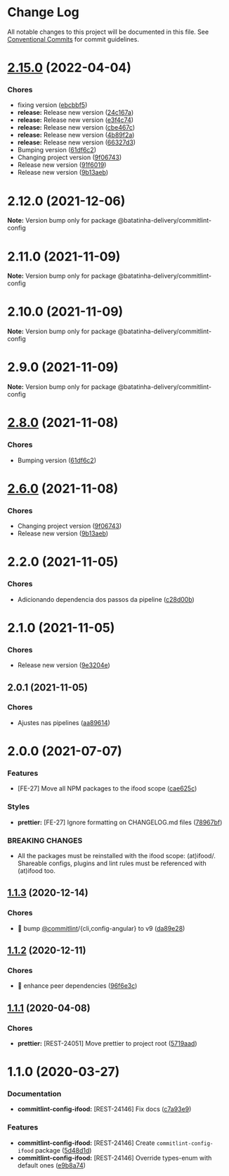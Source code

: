 # Change Log

All notable changes to this project will be documented in this file.
See [Conventional Commits](https://conventionalcommits.org) for commit guidelines.

<a name="2.15.0"></a>
# [2.15.0](https://github.com/batatinha-delivery/batatinha-commit/compare/@batatinha-delivery/commitlint-config@2.1.0...@batatinha-delivery/commitlint-config@2.15.0) (2022-04-04)


### Chores

* fixing version ([ebcbbf5](https://github.com/batatinha-delivery/batatinha-commit/commit/ebcbbf5))
* **release:** Release new version ([24c167a](https://github.com/batatinha-delivery/batatinha-commit/commit/24c167a))
* **release:** Release new version ([e3f4c74](https://github.com/batatinha-delivery/batatinha-commit/commit/e3f4c74))
* **release:** Release new version ([cbe467c](https://github.com/batatinha-delivery/batatinha-commit/commit/cbe467c))
* **release:** Release new version ([4b89f2a](https://github.com/batatinha-delivery/batatinha-commit/commit/4b89f2a))
* **release:** Release new version ([66327d3](https://github.com/batatinha-delivery/batatinha-commit/commit/66327d3))
* Bumping version ([61df6c2](https://github.com/batatinha-delivery/batatinha-commit/commit/61df6c2))
* Changing project version ([9f06743](https://github.com/batatinha-delivery/batatinha-commit/commit/9f06743))
* Release new version ([91f6019](https://github.com/batatinha-delivery/batatinha-commit/commit/91f6019))
* Release new version ([9b13aeb](https://github.com/batatinha-delivery/batatinha-commit/commit/9b13aeb))





<a name="2.12.0"></a>
# 2.12.0 (2021-12-06)

**Note:** Version bump only for package @batatinha-delivery/commitlint-config





<a name="2.11.0"></a>
# 2.11.0 (2021-11-09)

**Note:** Version bump only for package @batatinha-delivery/commitlint-config





<a name="2.10.0"></a>
# 2.10.0 (2021-11-09)

**Note:** Version bump only for package @batatinha-delivery/commitlint-config





<a name="2.9.0"></a>
# 2.9.0 (2021-11-09)

**Note:** Version bump only for package @batatinha-delivery/commitlint-config





<a name="2.8.0"></a>
# [2.8.0](https://github.com/batatinha-delivery/batatinha-commit/compare/@batatinha-delivery/commitlint-config@2.6.0...@batatinha-delivery/commitlint-config@2.8.0) (2021-11-08)


### Chores

* Bumping version ([61df6c2](https://github.com/batatinha-delivery/batatinha-commit/commit/61df6c2))





<a name="2.6.0"></a>
# [2.6.0](https://github.com/batatinha-delivery/batatinha-commit/compare/@batatinha-delivery/commitlint-config@2.1.0...@batatinha-delivery/commitlint-config@2.6.0) (2021-11-08)


### Chores

* Changing project version ([9f06743](https://github.com/batatinha-delivery/batatinha-commit/commit/9f06743))
* Release new version ([9b13aeb](https://github.com/batatinha-delivery/batatinha-commit/commit/9b13aeb))





<a name="2.2.0"></a>
# 2.2.0 (2021-11-05)


### Chores

* Adicionando dependencia dos passos da pipeline ([c28d00b](https://github.com/batatinha-delivery/batatinha-commit/commit/c28d00b))





<a name="2.1.0"></a>
# 2.1.0 (2021-11-05)


### Chores

* Release new version ([9e3204e](https://github.com/batatinha-delivery/batatinha-commit/commit/9e3204e))





<a name="2.0.1"></a>
## 2.0.1 (2021-11-05)


### Chores

* Ajustes nas pipelines ([aa89614](https://github.com/batatinha-delivery/batatinha-commit/commit/aa89614))





<a name="2.0.0"></a>
# 2.0.0 (2021-07-07)


### Features

* [FE-27] Move all NPM packages to the ifood scope ([cae625c](https://code.ifoodcorp.com.br/ifood/frontend-engineering/ifood-lint/commits/cae625c))


### Styles

* **prettier:** [FE-27] Ignore formatting on CHANGELOG.md files ([78967bf](https://code.ifoodcorp.com.br/ifood/frontend-engineering/ifood-lint/commits/78967bf))


### BREAKING CHANGES

* All the packages must be reinstalled with the ifood scope: (at)ifood/<package>.
Shareable configs, plugins and lint rules must be referenced with (at)ifood too.





<a name="1.1.3"></a>
## [1.1.3](https://code.ifoodcorp.com.br/ifood/frontend-engineering/ifood-lint/compare/commitlint-config-ifood@1.1.2...commitlint-config-ifood@1.1.3) (2020-12-14)


### Chores

* 🤖 bump [@commitlint](https://code.ifoodcorp.com.br/commitlint)/{cli,config-angular} to v9 ([da89e28](https://code.ifoodcorp.com.br/ifood/frontend-engineering/ifood-lint/commits/da89e28))





<a name="1.1.2"></a>
## [1.1.2](https://code.ifoodcorp.com.br/ifood/frontend-engineering/ifood-lint/compare/commitlint-config-ifood@1.1.1...commitlint-config-ifood@1.1.2) (2020-12-11)


### Chores

* 🤖 enhance peer dependencies ([96f6e3c](https://code.ifoodcorp.com.br/ifood/frontend-engineering/ifood-lint/commits/96f6e3c))





<a name="1.1.1"></a>
## [1.1.1](https://bitbucket.org/ifood/ifood-lint/compare/commitlint-config-ifood@1.1.0...commitlint-config-ifood@1.1.1) (2020-04-08)


### Chores

* **prettier:** [REST-24051] Move prettier to project root ([5719aad](https://bitbucket.org/ifood/ifood-lint/commits/5719aad))





<a name="1.1.0"></a>
# 1.1.0 (2020-03-27)


### Documentation

* **commitlint-config-ifood:** [REST-24146] Fix docs ([c7a93e9](https://bitbucket.org/ifood/ifood-lint/commits/c7a93e9))


### Features

* **commitlint-config-ifood:** [REST-24146] Create `commitlint-config-ifood` package ([5d48d1d](https://bitbucket.org/ifood/ifood-lint/commits/5d48d1d))
* **commitlint-config-ifood:** [REST-24146] Override types-enum with default ones ([e9b8a74](https://bitbucket.org/ifood/ifood-lint/commits/e9b8a74))
